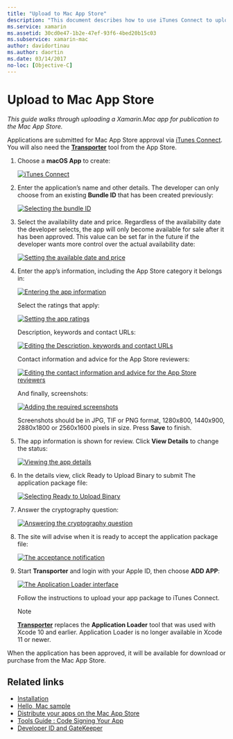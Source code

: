 ```yaml
---
title: "Upload to Mac App Store"
description: "This document describes how to use iTunes Connect to upload a Xamarin.Mac app to the Mac App Store. It discusses the information required by iTunes Connect to complete the process."
ms.service: xamarin
ms.assetid: 30cd0e47-1b2e-47ef-93f6-4bed20b15c03
ms.subservice: xamarin-mac
author: davidortinau
ms.author: daortin
ms.date: 03/14/2017
no-loc: [Objective-C]
---
```


# Upload to Mac App Store

_This guide walks through uploading a Xamarin.Mac app for publication to the Mac App Store._

Applications are submitted for Mac App Store approval via [iTunes Connect](https://itunesconnect.apple.com/). You will also need the [**Transporter**](https://apps.apple.com/us/app/transporter/id1450874784?mt=12) tool from the App Store.

1. Choose a **macOS App** to create:

    [![iTunes Connect](uploading-images/image65.png)](uploading-images/image65.png#lightbox)

2. Enter the application’s name and other details. The developer can only choose from an existing **Bundle ID** that has been created
previously:

    [![Selecting the bundle ID](uploading-images/image66.png)](uploading-images/image66.png#lightbox)

3. Select the availability date and price. Regardless of the availability
date the developer selects, the app will only become available for sale after it has been approved. This value can be set far in the future if the developer wants more control over the actual availability date:

    [![Setting the available date and price](uploading-images/image67.png)](uploading-images/image67.png#lightbox)

4. Enter the app’s information, including the App Store category it
belongs in:

    [![Entering the app information](uploading-images/image68.png)](uploading-images/image68.png#lightbox)

    Select the ratings that apply:

    [![Setting the app ratings](uploading-images/image69.png)](uploading-images/image69.png#lightbox)

    Description, keywords and contact URLs:

    [![Editing the Description, keywords and contact URLs](uploading-images/image70.png)](uploading-images/image70.png#lightbox)

    Contact information and advice for the App Store reviewers:

    [![Editing the contact information and advice for the App Store reviewers](uploading-images/image71.png)](uploading-images/image71.png#lightbox)

    And finally, screenshots:

    [![Adding the required screenshots](uploading-images/image72.png)](uploading-images/image72.png#lightbox)

    Screenshots should be in JPG, TIF or PNG format, 1280x800, 1440x900,
2880x1800 or 2560x1600 pixels in size. Press **Save** to
finish.

5. The app information is shown for review. Click **View Details** to change the status:

    [![Viewing the app details](uploading-images/image73.png)](uploading-images/image73.png#lightbox)

6. In the details view, click Ready to Upload Binary to submit
The application package file:

    [![Selecting Ready to Upload Binary](uploading-images/image74.png)](uploading-images/image74.png#lightbox)

7. Answer the cryptography question:

    [![Answering the cryptography question](uploading-images/image75.png)](uploading-images/image75.png#lightbox)

8. The site will advise when it is ready to accept the application
package file:

    [![The acceptance notification](uploading-images/image76.png)](uploading-images/image76.png#lightbox)

9. Start **Transporter** and login with your Apple ID, then choose **ADD APP**:

    [![The Application Loader interface](uploading-images/transporter01-sml.png)](uploading-images/transporter01.png#lightbox)

    Follow the instructions to upload your app package to iTunes Connect.

    > [!NOTE]
    > [**Transporter**](https://apps.apple.com/us/app/transporter/id1450874784?mt=12) replaces
    > the **Application Loader** tool that was used with Xcode 10 and earlier.
    > Application Loader is no longer available in Xcode 11 or newer.

When the application has been approved, it will be available for download or purchase from the Mac App Store.

## Related links

- [Installation](~//mac/get-started/installation.md)
- [Hello, Mac sample](~/mac/get-started/hello-mac.md)
- [Distribute your apps on the Mac App Store](https://developer.apple.com/devcenter/mac/checklist/)
- [Tools Guide : Code Signing Your App](https://developer.apple.com/library/mac/#documentation/ToolsLanguages/Conceptual/OSXWorkflowGuide/CodeSigning/CodeSigning.html)
- [Developer ID and GateKeeper](https://developer.apple.com/developer-id/)
